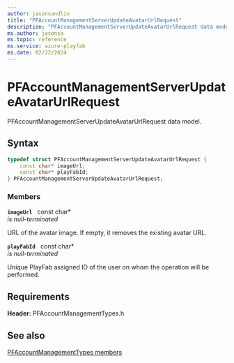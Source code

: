 ```yaml
---
author: jasonsandlin
title: "PFAccountManagementServerUpdateAvatarUrlRequest"
description: "PFAccountManagementServerUpdateAvatarUrlRequest data model."
ms.author: jasonsa
ms.topic: reference
ms.service: azure-playfab
ms.date: 02/22/2024
---
```


# PFAccountManagementServerUpdateAvatarUrlRequest  

PFAccountManagementServerUpdateAvatarUrlRequest data model.  

## Syntax  
  
```cpp
typedef struct PFAccountManagementServerUpdateAvatarUrlRequest {  
    const char* imageUrl;  
    const char* playFabId;  
} PFAccountManagementServerUpdateAvatarUrlRequest;  
```
  
### Members  
  
**`imageUrl`** &nbsp; const char*  
*is null-terminated*  
  
URL of the avatar image. If empty, it removes the existing avatar URL.
  
**`playFabId`** &nbsp; const char*  
*is null-terminated*  
  
Unique PlayFab assigned ID of the user on whom the operation will be performed.
  
  
## Requirements  
  
**Header:** PFAccountManagementTypes.h
  
## See also  
[PFAccountManagementTypes members](../pfaccountmanagementtypes_members.md)  

  
  
